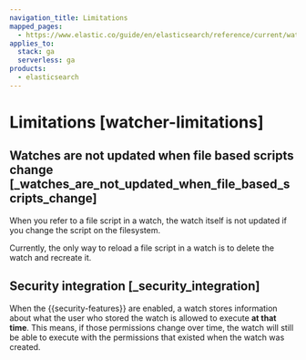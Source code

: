 ```yaml
---
navigation_title: Limitations
mapped_pages:
  - https://www.elastic.co/guide/en/elasticsearch/reference/current/watcher-limitations.html
applies_to:
  stack: ga
  serverless: ga
products:
  - elasticsearch
---
```


# Limitations [watcher-limitations]

## Watches are not updated when file based scripts change [_watches_are_not_updated_when_file_based_scripts_change]

When you refer to a file script in a watch, the watch itself is not updated if you change the script on the filesystem.

Currently, the only way to reload a file script in a watch is to delete the watch and recreate it.

## Security integration [_security_integration]

When the {{security-features}} are enabled, a watch stores information about what the user who stored the watch is allowed to execute **at that time**. This means, if those permissions change over time, the watch will still be able to execute with the permissions that existed when the watch was created.
